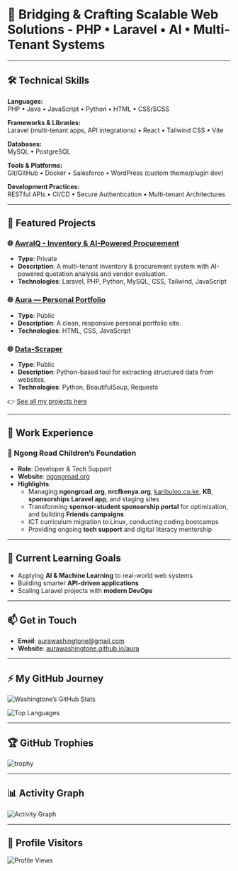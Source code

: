 # 👋 Bridging & Crafting Scalable Web Solutions - PHP • Laravel • AI • Multi-Tenant Systems  

---

## 🛠️ Technical Skills  

**Languages:**  
PHP • Java • JavaScript • Python • HTML • CSS/SCSS  

**Frameworks & Libraries:**  
Laravel (multi-tenant apps, API integrations) • React • Tailwind CSS • Vite  

**Databases:**  
MySQL • PostgreSQL  

**Tools & Platforms:**  
Git/GitHub • Docker • Salesforce • WordPress (custom theme/plugin dev)  

**Development Practices:**  
RESTful APIs • CI/CD • Secure Authentication • Multi-tenant Architectures  

---

## 🚀 Featured Projects  

### 🌐 [AwraIQ - Inventory & AI-Powered Procurement](https://washingtone.techmates.team/register)  
- **Type**: Private  
- **Description**: A multi-tenant inventory & procurement system with AI-powered quotation analysis and vendor evaluation.  
- **Technologies**: Laravel, PHP, Python, MySQL, CSS, Tailwind, JavaScript  

### 🌐 [Aura — Personal Portfolio](https://washingtoneaura.github.io/aura/)  
- **Type**: Public  
- **Description**: A clean, responsive personal portfolio site.  
- **Technologies**: HTML, CSS, JavaScript  

### 🌐 [Data-Scraper](https://github.com/yourusername/data-scrapper)  
- **Type**: Public  
- **Description**: Python-based tool for extracting structured data from websites.  
- **Technologies**: Python, BeautifulSoup, Requests  

👉 [See all my projects here](https://github.com/washingtoneaura?tab=repositories)  

---

## 💼 Work Experience  

### 🏢 Ngong Road Children’s Foundation  
- **Role**: Developer & Tech Support  
- **Website**: [ngongroad.org](http://ngongroad.org)  
- **Highlights**:
  - Managing **ngongroad.org**, **nrcfkenya.org**, [karibuloo.co.ke](https://www.karibuloo.co.ke/), **KB**, **sponsorships Laravel app**, and staging sites  
  - Transforming **sponsor-student sponsorship portal** for optimization, and building **Friends campaigns**  
  - ICT curriculum migration to Linux, conducting coding bootcamps  
  - Providing ongoing **tech support** and digital literacy mentorship  

---

## 🌱 Current Learning Goals  
- Applying **AI & Machine Learning** to real-world web systems  
- Building smarter **API-driven applications**  
- Scaling Laravel projects with **modern DevOps**  

---

## 📫 Get in Touch  
- **Email**: [aurawashingtone@gmail.com](mailto:aurawashingtone@gmail.com)  
- **Website**: [aurawashingtone.github.io/aura](https://washingtoneaura.github.io/aura/)  

---
## ⚡ My GitHub Journey  

![Washingtone’s GitHub Stats]([https://github-readme-stats-mu-topaz.vercel.app/api?username=washingtoneaura&show_icons=true&theme=radical&count_private=true](https://github-readme-stats-mu-topaz.vercel.app/api?username=washingtoneaura&show_icons=true&theme=radical&count_private=true&include_all_commits=true))  

![Top Languages](https://github-readme-stats-mu-topaz.vercel.app/api/top-langs/?username=washingtoneaura&layout=compact&theme=radical&count_private=true)  

---

## 🏆 GitHub Trophies  

![trophy](https://github-profile-trophy.vercel.app/?username=washingtoneaura&theme=radical&margin-w=15&margin-h=15)  

---

## 📊 Activity Graph  

![Activity Graph](https://github-readme-activity-graph.vercel.app/graph?username=washingtoneaura&theme=radical)  

---

## 👀 Profile Visitors  

![Profile Views](https://komarev.com/ghpvc/?username=washingtoneaura&label=Profile%20Views&color=blue&style=flat)  

